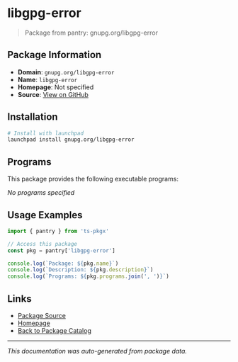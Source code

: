 # libgpg-error

> Package from pantry: gnupg.org/libgpg-error

## Package Information

- **Domain**: `gnupg.org/libgpg-error`
- **Name**: `libgpg-error`
- **Homepage**: Not specified
- **Source**: [View on GitHub](https://github.com/pkgxdev/pantry/tree/main/projects/gnupg.org/libgpg-error/package.yml)

## Installation

```bash
# Install with launchpad
launchpad install gnupg.org/libgpg-error
```

## Programs

This package provides the following executable programs:

*No programs specified*

## Usage Examples

```typescript
import { pantry } from 'ts-pkgx'

// Access this package
const pkg = pantry['libgpg-error']

console.log(`Package: ${pkg.name}`)
console.log(`Description: ${pkg.description}`)
console.log(`Programs: ${pkg.programs.join(', ')}`)
```

## Links

- [Package Source](https://github.com/pkgxdev/pantry/tree/main/projects/gnupg.org/libgpg-error/package.yml)
- [Homepage](#)
- [Back to Package Catalog](../../../package-catalog.md)

---

*This documentation was auto-generated from package data.*

